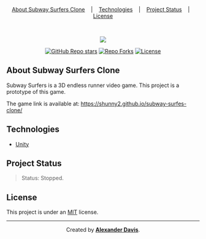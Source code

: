 <p align="center">
  <a href="#about-subway-surfers-clone">About Subway Surfers Clone</a>
  &nbsp;&nbsp;&nbsp;|&nbsp;&nbsp;&nbsp;
  <a href="#technologies">Technologies</a>
  &nbsp;&nbsp;&nbsp;|&nbsp;&nbsp;&nbsp;
  <a href="#project-status">Project Status</a>
  &nbsp;&nbsp;&nbsp;|&nbsp;&nbsp;&nbsp;
  <a href="#license">License</a>
</p>

</br>

<p align="center">
  <img src="https://user-images.githubusercontent.com/72872854/214906222-d14f1eb5-050e-48c5-b61c-b2ef82428c7d.png" />
</p>

<p align="center">
  <a href="https://img.shields.io/github/stars/shunny2/subway-surfers-clone"><img src="https://img.shields.io/github/stars/shunny2/subway-surfers-clone" alt="GitHub Repo stars" ></a>
  <a href="https://img.shields.io/github/forks/shunny2/subway-surfers-clone"><img src="https://img.shields.io/github/forks/shunny2/subway-surfers-clone" alt="Repo Forks"/></a>
  <a href="https://img.shields.io/github/license/shunny2/subway-surfers-clone"><img src="https://img.shields.io/github/license/shunny2/subway-surfers-clone" alt="License"/></a>
</p>

## About Subway Surfers Clone

Subway Surfers is a 3D endless runner video game. This project is a prototype of this game.

The game link is available at: https://shunny2.github.io/subway-surfes-clone/

## Technologies

- [Unity](https://unity.com/)

## Project Status

> Status: Stopped.

## License

This project is under an [MIT](https://opensource.org/licenses/MIT) license.

<hr></hr>

<p align="center">Created by <a href="https://github.com/shunny2"><b>Alexander Davis</b></a>.</p>
